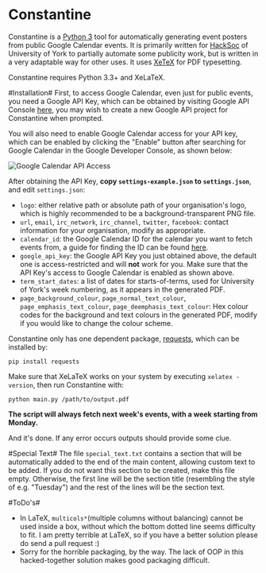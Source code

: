 Constantine
===================
Constantine is a [Python 3](https://www.python.org/downloads/) tool for automatically generating event posters from public Google Calendar events. It is primarily written for [HackSoc](https://hacksoc.org) of University of York to partially automate some publicity work, but is written in a very adaptable way for other uses. It uses [XeTeX](http://xetex.sourceforge.net/) for PDF typesetting.

Constantine requires Python 3.3+ and XeLaTeX.

#Installation#
First, to access Google Calendar, even just for public events, you need a Google API Key, which can be obtained by visiting Google API Console [here](https://console.developers.google.com/apis/credentials), you may wish to create a new Google API project for Constantine when prompted.

You will also need to enable Google Calendar access for your API key, which can be enabled by clicking the "Enable" button after searching for Google Calendar in the Google Developer Console, as shown below:

![Google Calendar API Access](https://i.imgur.com/QxBoJp5.png)

After obtaining the API Key, **copy `settings-example.json` to `settings.json`**, and edit `settings.json`:
* `logo`: either relative path or absolute path of your organisation's logo, which is highly recommended to be a background-transparent PNG file.
* `url`, `email`, `irc_network`, `irc_channel`, `twitter`, `facebook`: contact information for your organisation, modify as appropriate.
* `calendar_id`: the Google Calendar ID for the calendar you want to fetch events from, a guide for finding the ID can be found [here](https://support.appmachine.com/hc/en-us/articles/203645966-Find-your-Google-Calendar-ID-for-the-Events-block).
* `google_api_key`: the Google API Key you just obtained above, the default one is access-restricted and will **not** work for you. Make sure that the API Key's access to Google Calendar is enabled as shown above.
* `term_start_dates`: a list of dates for starts-of-terms, used for University of York's week numbering, as it appears in the generated PDF.
* `page_background_colour`, `page_normal_text_colour`, `page_emphasis_text_colour`, `page_deemphasis_text_colour`: Hex colour codes for the background and text colours in the generated PDF, modify if you would like to change the colour scheme.

Constantine only has one dependent package, [requests](http://docs.python-requests.org/en/master/), which can be installed by:

    pip install requests

Make sure that XeLaTeX works on your system by executing `xelatex -version`, then run Constantine with:

    python main.py /path/to/output.pdf

**The script will always fetch next week's events, with a week starting from Monday.**

And it's done. If any error occurs outputs should provide some clue.

#Special Text#
The file `special_text.txt` contains a section that will be automatically added to the end of the main content, allowing custom text to be added. If you do not want this section to be created, make this file empty. Otherwise, the first line will be the section title (resembling the style of e.g. "Tuesday") and the rest of the lines will be the section text.

#ToDo's#
* In LaTeX, `multicols*`(multiple columns without balancing) cannot be used inside a box, without which the bottom dotted line seems difficulty to fit. I am pretty terrible at LaTeX, so if you have a better solution please do send a pull request :)
* Sorry for the horrible packaging, by the way. The lack of OOP in this hacked-together solution makes good packaging difficult.
